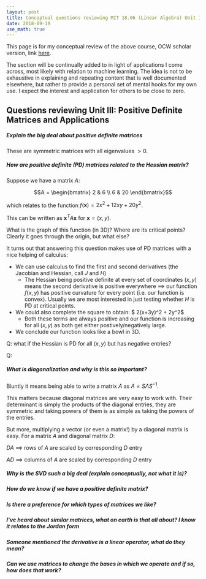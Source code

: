 ```yaml
---
layout: post
title: Conceptual questions reviewing MIT 18.06 (Linear Algebra) Unit III
date: 2018-09-19
use_math: true
---
```


This page is for my conceptual review of the above course, OCW scholar version, link [here](https://ocw.mit.edu/courses/mathematics/18-06sc-linear-algebra-fall-2011/).

The section will be continually added to in light of applications I come across, most likely with relation to machine learning. The idea is not to be exhaustive in explaining and repeating content that is well documented elsewhere, but rather to provide a personal set of mental hooks for my own use. I expect the interest and application for others to be close to zero.

## Questions reviewing Unit III: Positive Definite Matrices and Applications

##### Explain the big deal about positive definite matrices

These are symmetric matrices with all eigenvalues $>0$.

##### How are positive definite (PD) matrices related to the Hessian matrix?

Suppose we have a matrix $A$:

$$A = \begin{bmatrix}
          2 & 6  \\
          6 & 20
          \end{bmatrix}$$

which relates to the function $f(\textbf{x}) = 2x^2 + 12xy + 20y^2$.

This can be written as $\textbf{x}^T A \textbf{x}$ for $\textbf{x} = (x, y)$.

What is the graph of this function (in 3D)? Where are its critical points? Clearly it goes through the origin, but what else?

It turns out that answering this question makes use of PD matrices with a nice helping of calculus:

* We can use calculus to find the first and second derivatives (the Jacobian and Hessian, call $J$ and $H$)
  * The Hessian being positive definite at every set of coordinates $(x, y)$ means the second derivative is positive everywhere $\implies$ our function $f(x,y)$ has positive curvature for every point (i.e. our function is convex). Usually we are most interested in just testing whether $H$ is PD at critical points.
* We could also complete the square to obtain: $ 2(x+3y)^2 + 2y^2$
  * Both these terms are always positive and our function is increasing for all $(x, y$) as both get either postively/negatively large.
* We conclude our function looks like a bowl in 3D.

Q: what if the Hessian is PD for all $(x, y)$ but has negative entries?

Q: 

##### What is diagonalization and why is this so important?

Bluntly it means being able to write a matrix $A$ as $A = S\Lambda S^{-1}$.

This matters because diagonal matrices are very easy to work with. Their determinant is simply the products of the diagonal entries, they are symmetric and taking powers of them is as simple as taking the powers of the entries.

But more, multiplying a vector (or even a matrix!) by a diagonal matrix is easy. For a matrix $A$ and diagonal matrix $D$:

$D A$ $\implies$ rows of $A$ are scaled by corresponding $D$ entry

$A D$ $\implies$ columns of $A$ are scaled by corresponding $D$ entry


##### Why is the SVD such a big deal (explain conceptually, not what it is)?



##### How do we know if we have a positive definite matrix?


##### Is there a preference for which types of matrices we like?


##### I've heard about similar matrices, what on earth is that all about? I know it relates to the Jordan form


##### Someone mentioned the derivative is a linear operator, what do they mean?


##### Can we use matrices to change the bases in which we operate and if so, how does that work?
